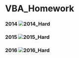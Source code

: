 # VBA_Homework

### 2014 ![2014_Hard](https://user-images.githubusercontent.com/49836101/58524588-58671300-818e-11e9-9539-0dd75767bfe7.png)

### 2015 ![2015_Hard](https://user-images.githubusercontent.com/49836101/58524645-8e0bfc00-818e-11e9-9beb-d16981675a35.png)

### 2016 ![2016_Hard](https://user-images.githubusercontent.com/49836101/58524665-97956400-818e-11e9-9f77-7e3ed01e2e2b.png)
